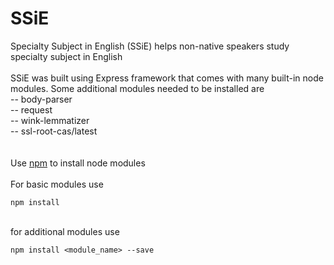 # SSiE
Specialty Subject in English (SSiE) helps non-native speakers study specialty subject in English
<br><br>
SSiE was built using Express framework that comes with many built-in node modules.
Some additional modules needed to be installed are <br>
-- body-parser <br>
-- request <br>
-- wink-lemmatizer <br>
-- ssl-root-cas/latest <br>
<br><br>
Use [npm](https://www.npmjs.com/) to install node modules<br>
<br> For basic modules use
```
npm install
```
<br>for additional modules use
```
npm install <module_name> --save
```
